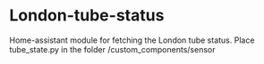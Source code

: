 # London-tube-status

Home-assistant module for fetching the London tube status.
Place tube_state.py in the folder /custom_components/sensor
